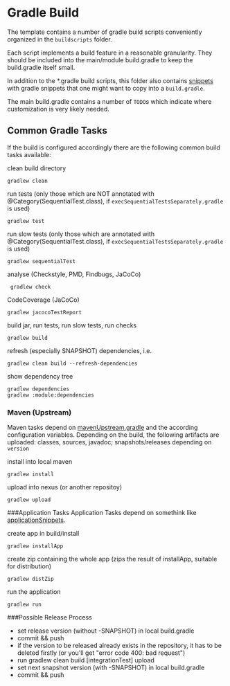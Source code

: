 Gradle Build
============
The template contains a number of gradle build scripts conveniently organized in the `buildscripts` folder.

Each script implements a build feature in a reasonable granularity. They should be included into the main/module build.gradle to keep the build.gradle itself small.

In addition to the *.gradle build scripts, this folder also contains [snippets](../buildscripts/snippets/_info_.md) with gradle snippets that one might want to copy into a `build.gradle`.

The main build.gradle contains a number of `TODO`s which indicate where customization is very likely needed.

Common Gradle Tasks
-------------------
If the build is configured accordingly there are the following common build tasks available:

clean build directory

    gradlew clean

run tests (only those which are NOT annotated with @Category(SequentialTest.class), if `execSequentialTestsSeparately.gradle` is used)

	gradlew test

run slow tests (only those which are annotated with @Category(SequentialTest.class), if `execSequentialTestsSeparately.gradle` is used)

	gradlew sequentialTest

analyse (Checkstyle, PMD, Findbugs, JaCoCo)

     gradlew check

CodeCoverage (JaCoCo)

	gradlew jacocoTestReport

build jar, run tests, run slow tests, run checks

	gradlew build

refresh (especially SNAPSHOT) dependencies, i.e.

	gradlew clean build --refresh-dependencies

show dependency tree

	gradlew dependencies
	gradlew :module:dependencies

### Maven (Upstream)
Maven tasks depend on [mavenUpstream.gradle](../buildscripts/mavenUpstream.md) and the according configuration variables.
Depending on the build, the following artifacts are uploaded: classes, sources, javadoc; snapshots/releases depending on `version`

install into local maven

	gradlew install

upload into nexus (or another repositoy)

	gradlew upload

###Application Tasks
Application Tasks depend on somethink like [applicationSnippets](../buildscripts/snippets/applicationSnippets.md).

create app in build/install

	gradlew installApp

create zip containing the whole app (zips the result of installApp, suitable for distribution)

	gradlew distZip

run the application

    gradlew run

###Possible  Release Process

 * set release version (without -SNAPSHOT) in local build.gradle
 * commit && push
 * if the version to be released already exists in the repository, it has to be deleted firstly (or you'll get "error code 400: bad request")
 * run gradlew clean build [integrationTest] upload
 * set next snapshot version (with -SNAPSHOT) in local build.gradle
 * commit && push
